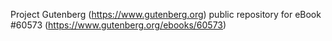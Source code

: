 Project Gutenberg (https://www.gutenberg.org) public repository for eBook #60573 (https://www.gutenberg.org/ebooks/60573)
